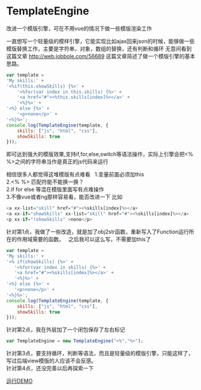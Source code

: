 # TemplateEngine
改进一个模版引擎，可在不用vue的情况下做一些模版渲染工作

一直想写一个轻量级的模样引擎，它能实现比如ajax回来json的时候，能够做一些模版替换工作，主要是字符串，对象，数组的替换，还有判断和循环
无意间看到这篇文章 http://web.jobbole.com/56689  这篇文章简述了做一个模版引擎的基本思路。  

```javascript
var template =  
'My skills:' +  
'<%if(this.showSkills) {%>' +  
    '<%for(var index in this.skills) {%>' +  
    '<a href="#"><%this.skills[index]%></a>' +  
    '<%}%>' +  
'<%} else {%>' +  
    '<p>none</p>' +  
'<%}%>';  
console.log(TemplateEngine(template, {  
    skills: ["js", "html", "css"],  
    showSkills: true  
}));  
```

即可达到强大的模版效果,支持if,for,else,switch等语法操作，实际上引擎会把<% %>之间的字符串当作是真正的js代码来运行  
  
相信很多人都觉得这堆模版有点难看  
1.变量前面必须加this  
2.<% %> 匹配符能不能换一换？  
2.if for else 等混在模版里面写有点难操作  
3.不像vue或者ng那样容易看，能否改进一下 比如
```javascript
<a xx-list="skill" href="#"><%skills[index]%></a>
<a xx-if="showSkills" xx-list="skill" href="#"><%skills[index]%></a>
<p xx-if="!showSkills" >none</p>
```  

针对第1点，我做了一些改造，就是加了obj2str函数，重新写入了Function运行所在的作用域需要的函数。  
之后我可以这么写，不需要加this了  
```javascript
var template =
'My skills:' +
'<% if(showSkills) {%>' +
   '<%for(var index in skills) {%>' +
   '<a href="#"><%skills[index]%></a>' +
   '<%}%>' +
'<%} else {%>' +
   '<p>none</p>' +
'<%}%>';
console.log(TemplateEngine(template, {
    skills: ["js", "html", "css"],
    showSkills: true
}));
```
针对第2点，我在外层加了一个闭包保存了左右标记  
```javascript
var TemplateEngine = new TemplateEngine("<%","%>");
```  

针对第3点，要支持循环，判断等语法，而且是轻量级的模版引擎，只能这样了，写过后端view模版的人应该不会反感。  
针对第4点，还没完善以后再探索一下

[运行DEMO](http://www.luoyongjie.cn/mygit/TemplateEngine/)
